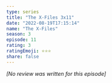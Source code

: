 ```yaml
---
type: series
title: "The X-Files 3x11"
date: "2022-08-19T17:15:14"
name: "The X-Files"
season: 3
episode: 11
rating: 3
ratingEmoji: ⭐️⭐️⭐️
share: false
---
```


_[No review was written for this episode]_
